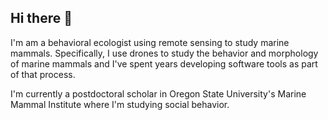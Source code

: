 ## Hi there 👋

I'm am a behavioral ecologist using remote sensing to study marine mammals. Specifically, I use drones to study the behavior and morphology of marine mammals and I've spent years developing software tools as part of that process.

I'm currently a postdoctoral scholar in Oregon State University's Marine Mammal Institute where I'm studying social behavior.

<!--
**cbirdferrer/cbirdferrer** is a ✨ _special_ ✨ repository because its `README.md` (this file) appears on your GitHub profile.

Here are some ideas to get you started:

- 🔭 I’m currently working on ...
- 🌱 I’m currently learning ...
- 👯 I’m looking to collaborate on ...
- 🤔 I’m looking for help with ...
- 💬 Ask me about ...
- 📫 How to reach me: ...
- 😄 Pronouns: ...
- ⚡ Fun fact: ...
-->

